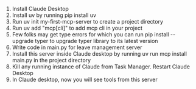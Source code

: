1. Install Claude Desktop
2. Install uv by running pip install uv
3. Run uv init my-first-mcp-server to create a project directory
4. Run uv add "mcp[cli]" to add mcp cli in your project
5. Few folks may get type errors for which you can run pip install --upgrade typer to upgrade typer library to its latest version
6. Write code in main.py for leave management server
7. Install this server inside Claude desktop by running uv run mcp install main.py in the project directory
8. Kill any running instance of Claude from Task Manager. Restart Claude Desktop
9. In Claude desktop, now you will see tools from this server
